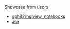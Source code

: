 Showcase from users

- [gph82/nglview_notebooks](https://github.com/gph82/nglview_notebooks)
- [ase](users/ase.md)
